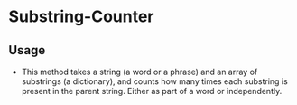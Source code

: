 # Substring-Counter

## Usage

- This method takes a string (a word or a phrase) and an array of substrings (a dictionary), and counts how many times each substring is present in the parent string. Either as part of a word or independently.